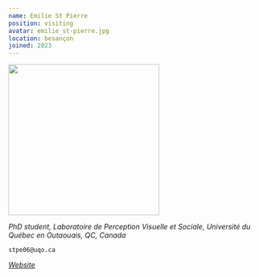 ```yaml
---
name: Emilie St Pierre
position: visiting
avatar: emilie_st-pierre.jpg
location: besançon
joined: 2023
---
```


<img width="300" src="{{site.baseurl}}/images/people/{{page.avatar}}" data-action="zoom">

_PhD student, Laboratoire de Perception Visuelle et Sociale, Université du Québec en Outaouais, QC, Canada_ 

<i class="fa fa-envelope-o"></i> `stpe06@uqo.ca` <br>
<!--<i class="fa fa-bar-chart-o" /> [Google Scholar](https://scholar.google.com/citations?user=Q9joVUMAAAAJ&hl=en) <br>-->
<i class="fa fa-bar-chart-o" /> [Website](http://lpvs-uqo.ca/equipe/candidats-au-doctorat/emilie-st-pierre/) <br>
<!--<i class="fa fa-github" /> [chocobearz](https://github.com/chocobearz) <br>-->


